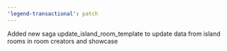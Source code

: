 ```yaml
---
'legend-transactional': patch
---
```


Added new saga update_island_room_template to update data from island rooms in room creators and showcase
